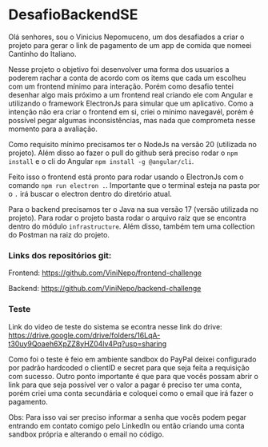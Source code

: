 # DesafioBackendSE

Olá senhores, sou o Vinicius Nepomuceno, um dos desafiados a criar o projeto para gerar o link de pagamento de um app de comida que nomeei Cantinho do Italiano.

Nesse projeto o objetivo foi desenvolver uma forma dos usuarios a poderem rachar a conta de acordo com os items que cada um escolheu com um frontend mínimo para interação. Porém como desafio tentei desenhar algo mais 
próximo a um frontend real criando ele com Angular e utilizando o framework ElectronJs para simular que um aplicativo. Como a intenção não era criar o frontend em si, criei o mínimo navegavél, porém é possível pegar 
algumas inconsistências, mas nada que comprometa nesse momento para a avaliação.

Como requisito mínimo precisamos ter o NodeJs na versão 20 (utilizada no projeto). Além disso ao fazer o pull do github será preciso rodar o `npm install` e o cli do Angular `npm install -g @angular/cli`.

Feito isso o frontend está pronto para rodar usando o ElectronJs com o comando `npm run electron .`. Importante que o terminal esteja na pasta por o `.` irá buscar o electron dentro do diretório atual.

Para o backend precisamos ter o Java na sua versão 17 (versão utilizada no projeto). Para rodar o projeto basta rodar o arquivo raiz que se encontra dentro do módulo `infrastructure`. Além disso, também tem uma collection
do Postman na raiz do projeto.

### Links dos repositórios git:

Frontend: https://github.com/ViniNepo/frontend-challenge

Backend: https://github.com/ViniNepo/backend-challenge

### Teste

Link do video de teste do sistema se econtra nesse link do drive: https://drive.google.com/drive/folders/16LqA-t30uy9Qoaeh6XpZZ8yHZ04lv4Pq?usp=sharing

Como foi o teste é feio em ambiente sandbox do PayPal deixei configurado por padrão hardcoded o clientID e secret para que seja feita a requisição com sucesso. Outro ponto importante é que para que vocês possam abrir
o link para que seja possível ver o valor a pagar é preciso ter uma conta, porém criei uma conta secundária e coloquei como o email que irá fazer o pagamento.

Obs: Para isso vai ser preciso informar a senha que vocês podem pegar entrando em contato comigo pelo LinkedIn ou então criando uma conta sandbox própria e alterando o email no código.